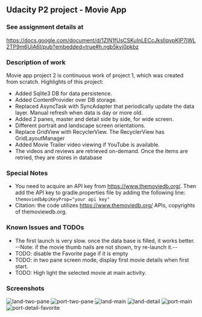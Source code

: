 ## Udacity P2 project - Movie App ##

### See assignment details at ###
https://docs.google.com/document/d/1ZlN1fUsCSKuInLECcJkslIqvpKlP7jWL2TP9m6UiA6I/pub?embedded=true#h.ngb5kvi0pkbz

### Description of work ###

Movie app project 2 is  continuous work of project 1, which was created from scratch. Highlights of this project:
* Added Sqlite3 DB for data persistence.
* Added ContentProvider over DB storage.
* Replaced AsyncTask with SyncAdapter that periodically update the data layer. Manual refresh when data is day or more old.   
* Added 2 panes, master and detail side by side, for wide screen.
* Different portrait and landscape screen orientations.
* Replace GridView with RecyclerView. The RecyclerView has GridLayoutManager
* Added Movie Trailer video viewing if YouTube is available.
* The videos and reviews are retrieved on-demand. Once the items are retried, they are stores in database

### Special Notes ###
* You need to acquire an API key from https://www.themoviedb.org/. Then add the API key to gradle.properties file by adding the following line:
   `themoviedbApiKeyProp="your api key"`
* Citation: the code utilizes https://www.themoviedb.org/ APIs, copyrights of themoviewdb.org.

### Known Issues and TODOs ###
* The first launch is very slow. once the data base is filled, it works better.
   --Note: if the movie thumb nails are not shown, try re-launch it.--
* TODO: disable the Favorite page if it is empty
* TODO: in two pane screen mode, display first movie details when first start.
* TODO: High light the selected movie at main activity.

### Screenshots ###
![land-two-pane](https://github.com/mingrutar/movieApp/blob/master/screenShorts/P2-tablet-land.png?raw=true)
![port-two-pane](https://github.com/mingrutar/movieApp/blob/master/screenShorts/P2-tablet-port-favor.png?raw=true)
![land-main](https://github.com/mingrutar/movieApp/blob/master/screenShorts/P2-main-land.png?raw=true)
![land-detail](https://github.com/mingrutar/movieApp/blob/master/screenShorts/P2-detail-land.png?raw=true)
![port-main](https://github.com/mingrutar/movieApp/blob/master/screenShorts/P2-main-port.png?raw=true)
![port-detail-favorite](https://github.com/mingrutar/movieApp/blob/master/screenShorts/P2-detail-port.png?raw=true)
